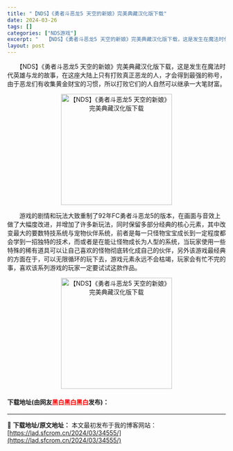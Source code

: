 ```yaml
---
title: "【NDS】《勇者斗恶龙5 天空的新娘》完美典藏汉化版下载"
date: 2024-03-26
tags: []
categories: ["NDS游戏"]
excerpt: "　　【NDS】《勇者斗恶龙5 天空的新娘》完美典藏汉化版下载，这是发生在魔法时代英雄与龙的故事，在这座大陆上只有打败真正恶龙的人，才会得到最强的称号，由于恶龙们有收集黄金财宝的习惯，所以打败它们的人自然可以继承一大笔财富。 　　游戏的剧情和玩法大致重制了92年FC勇者斗恶龙5的版本，在画面与音效上做&hellip;"
layout: post
---
```


 <p>　　【NDS】《勇者斗恶龙5 天空的新娘》完美典藏汉化版下载，这是发生在魔法时代英雄与龙的故事，在这座大陆上只有打败真正恶龙的人，才会得到最强的称号，由于恶龙们有收集黄金财宝的习惯，所以打败它们的人自然可以继承一大笔财富。</p> <p align="center"><img align="" border="0" src="https://lad.sfcrom.cn/wp-content/uploads/2024/03/20240326_66022e4d6853a.jpg" width="256" alt="【NDS】《勇者斗恶龙5 天空的新娘》完美典藏汉化版下载" /></p> <p>　　游戏的剧情和玩法大致重制了92年FC勇者斗恶龙5的版本，在画面与音效上做了大幅度改进，并增加了许多新玩法，同时保留多部分经典的核心元素，其中改变最大的要数特技系统与宠物伙伴系统，前者是每一只怪物宝宝成长到一定程度都会学到一招独特的技术，而或者是在能让怪物成长为人型的系统，当玩家使用一些特殊的稀有道具可以让自己喜欢的怪物彻底转化成自己的伙伴，另外该游戏最经典的方面在于，可以无限循环的玩下去，游戏元素永远不会枯竭，玩家会有忙不完的事，喜欢该系列游戏的玩家一定要试试这款作品。</p> <p align="center"><img align="" border="0" src="https://lad.sfcrom.cn/wp-content/uploads/2024/03/20240326_66022e4dc111c.jpg" width="256" alt="【NDS】《勇者斗恶龙5 天空的新娘》完美典藏汉化版下载" /></p> <p><h4>下载地址(由网友<font color="red">黑白黑白黑白</font>发布)：</h4></p> 

---
📖 **下载地址/原文地址：** 本文最初发布于我的博客网站：[https://lad.sfcrom.cn/2024/03/34555/](https://lad.sfcrom.cn/2024/03/34555/)
